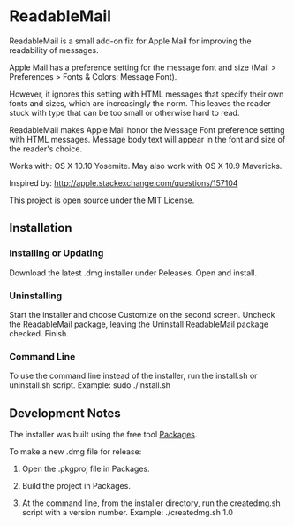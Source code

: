 # ReadableMail

ReadableMail is a small add-on fix for Apple Mail for improving the
readability of messages.

Apple Mail has a preference setting for the message font and size (Mail
\> Preferences \> Fonts & Colors: Message Font).

However, it ignores this setting with HTML messages that specify their own
fonts and sizes, which are increasingly the norm. This leaves the reader
stuck with type that can be too small or otherwise hard to read.

ReadableMail makes Apple Mail honor the Message Font preference setting
with HTML messages. Message body text will appear in the font and size of
the reader's choice.

Works with: OS X 10.10 Yosemite. May also work with OS X 10.9 Mavericks.

Inspired by: http://apple.stackexchange.com/questions/157104

This project is open source under the MIT License.

## Installation

### Installing or Updating

Download the latest .dmg installer under Releases. Open and install.

### Uninstalling

Start the installer and choose Customize on the second screen. Uncheck the
ReadableMail package, leaving the Uninstall ReadableMail package checked.
Finish.

### Command Line

To use the command line instead of the installer, run the install.sh or
uninstall.sh script. Example: sudo ./install.sh

## Development Notes

The installer was built using the free tool
[Packages](http://s.sudre.free.fr/Software/Packages/about.html).

To make a new .dmg file for release:

1. Open the .pkgproj file in Packages.

2. Build the project in Packages.

3. At the command line, from the installer directory, run the createdmg.sh
script with a version number. Example: ./createdmg.sh 1.0